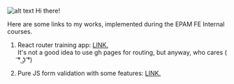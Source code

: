 
![alt text](https://memepedia.ru/wp-content/uploads/2016/03/hide-the-pain-harold.jpg)
Hi there!

Here are some links to my works, implemented during the EPAM FE Internal courses.

1. React router training app: <a href="https://austdm.github.io">LINK.</a></br>
It's not a good idea to use gh pages for routing, but anyway, who cares ( ͡° ͜ʖ ͡°)

2. Pure JS form validation with some features: <a href="https://austdm.github.io/internalCourse-form_validation/">LINK.</a></br>
